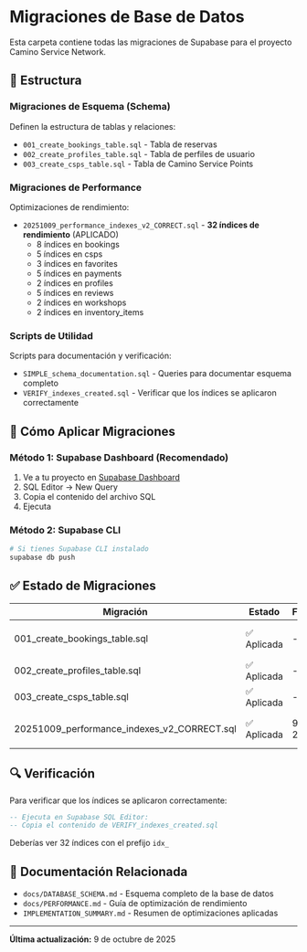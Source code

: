 # Migraciones de Base de Datos

Esta carpeta contiene todas las migraciones de Supabase para el proyecto Camino Service Network.

## 📁 Estructura

### Migraciones de Esquema (Schema)

Definen la estructura de tablas y relaciones:

- `001_create_bookings_table.sql` - Tabla de reservas
- `002_create_profiles_table.sql` - Tabla de perfiles de usuario
- `003_create_csps_table.sql` - Tabla de Camino Service Points

### Migraciones de Performance

Optimizaciones de rendimiento:

- `20251009_performance_indexes_v2_CORRECT.sql` - **32 índices de rendimiento** (APLICADO)
  - 8 índices en bookings
  - 5 índices en csps
  - 3 índices en favorites
  - 5 índices en payments
  - 2 índices en profiles
  - 5 índices en reviews
  - 2 índices en workshops
  - 2 índices en inventory_items

### Scripts de Utilidad

Scripts para documentación y verificación:

- `SIMPLE_schema_documentation.sql` - Queries para documentar esquema completo
- `VERIFY_indexes_created.sql` - Verificar que los índices se aplicaron correctamente

## 🚀 Cómo Aplicar Migraciones

### Método 1: Supabase Dashboard (Recomendado)

1. Ve a tu proyecto en [Supabase Dashboard](https://supabase.com/dashboard)
2. SQL Editor → New Query
3. Copia el contenido del archivo SQL
4. Ejecuta

### Método 2: Supabase CLI

```bash
# Si tienes Supabase CLI instalado
supabase db push
```

## ✅ Estado de Migraciones

| Migración                                   | Estado      | Fecha      | Notas                       |
| ------------------------------------------- | ----------- | ---------- | --------------------------- |
| 001_create_bookings_table.sql               | ✅ Aplicada | -          | Tabla principal de reservas |
| 002_create_profiles_table.sql               | ✅ Aplicada | -          | Perfiles de usuario         |
| 003_create_csps_table.sql                   | ✅ Aplicada | -          | Puntos de servicio          |
| 20251009_performance_indexes_v2_CORRECT.sql | ✅ Aplicada | 9 oct 2025 | 32 índices de performance   |

## 🔍 Verificación

Para verificar que los índices se aplicaron correctamente:

```sql
-- Ejecuta en Supabase SQL Editor:
-- Copia el contenido de VERIFY_indexes_created.sql
```

Deberías ver 32 índices con el prefijo `idx_`

## 📖 Documentación Relacionada

- `docs/DATABASE_SCHEMA.md` - Esquema completo de la base de datos
- `docs/PERFORMANCE.md` - Guía de optimización de rendimiento
- `IMPLEMENTATION_SUMMARY.md` - Resumen de optimizaciones aplicadas

---

**Última actualización:** 9 de octubre de 2025
